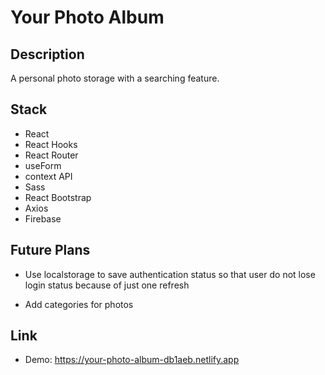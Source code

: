 # Your Photo Album

## Description

A personal photo storage with a searching feature.

## Stack

- React
- React Hooks
- React Router
- useForm
- context API
- Sass
- React Bootstrap
- Axios
- Firebase

## Future Plans

- Use localstorage to save authentication status so that user do not lose login status because of just one refresh

* Add categories for photos

## Link

- Demo: https://your-photo-album-db1aeb.netlify.app
